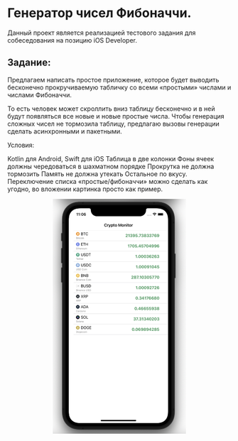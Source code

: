 # Генератор чисел Фибоначчи.

Данный проект является реализацией тестового задания для собеседования на позицию iOS Developer.

## Задание:

Предлагаем написать простое приложение, которое будет выводить бесконечно прокручиваемую табличку со всеми «простыми» числами и числами Фибоначчи.

То есть человек может скроллить вниз таблицу бесконечно и в ней будут появляться все новые и новые простые числа. Чтобы генерация сложных чисел не тормозила таблицу, предлагаю вызовы генерации сделать асинхронными и пакетными.

Условия:

Kotlin для Android, Swift для iOS
Таблица в две колонки
Фоны ячеек должны чередоваться в шахматном порядке
Прокрутка не должна тормозить
Память не должна утекать
Остальное по вкусу. Переключение списка «простые/фибоначчи» можно сделать как угодно, во вложении картинка просто как пример.

<p align="center">
<img src="https://github.com/iamalexmih/CryptoMonitor/blob/main/Screenshot/screenshots%20main%20screen%20App.png" 
alt="screenshots main Screen App" width="300" />
</p>
